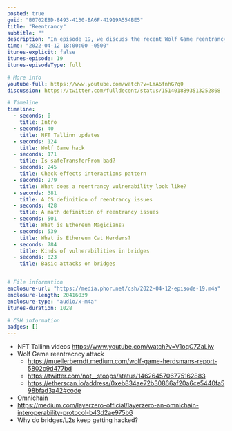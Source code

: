```yaml
---
posted: true
guid: "B0702E8D-8493-4130-BA6F-41919A554BE5"
title: "Reentrancy"
subtitle: ""
description: "In episode 19, we discuss the recent Wolf Game reentrancy attack and its implications. We also cover Omnichain, the reason why bridges and L2s keep getting hacked, and the different types of vulnerabilities in bridges. Join us for valuable insights on reentrancy and security in the blockchain space."
time: "2022-04-12 18:00:00 -0500"
itunes-explicit: false
itunes-episode: 19
itunes-episodeType: full

# More info
youtube-full: https://www.youtube.com/watch?v=LYA6fnhG7q0
discussion: https://twitter.com/fulldecent/status/1514018893513252868

# Timeline
timeline:
  - seconds: 0
    title: Intro
  - seconds: 40
    title: NFT Tallinn updates
  - seconds: 124
    title: Wolf Game hack
  - seconds: 171
    title: Is safeTransferFrom bad?
  - seconds: 245
    title: Check effects interactions pattern
  - seconds: 279
    title: What does a reentrancy vulnerability look like?
  - seconds: 381
    title: A CS definition of reentrancy issues
  - seconds: 428
    title: A math definition of reentrancy issues
  - seconds: 501
    title: What is Ethereum Magicians?
  - seconds: 539
    title: What is Ethereum Cat Herders?
  - seconds: 784
    title: Kinds of vulnerabilities in bridges
  - seconds: 823
    title: Basic attacks on bridges


# File information
enclosure-url: "https://media.phor.net/csh/2022-04-12-episode-19.m4a"
enclosure-length: 20416039
enclosure-type: "audio/x-m4a"
itunes-duration: 1028

# CSH information
badges: []
---
```

<!--end of quick notes-->

- NFT Tallinn videos https://www.youtube.com/watch?v=V1oqC7ZaLiw
- Wolf Game reentracncy attack
  - https://muellerberndt.medium.com/wolf-game-herdsmans-report-5802c9d477bd
  - https://twitter.com/not__stoops/status/1462645706775162883
  - https://etherscan.io/address/0xeb834ae72b30866af20a6ce5440fa598bfad3a42#code 
- Omnichain
- https://medium.com/layerzero-official/layerzero-an-omnichain-interoperability-protocol-b43d2ae975b6
- Why do bridges/L2s keep getting hacked?